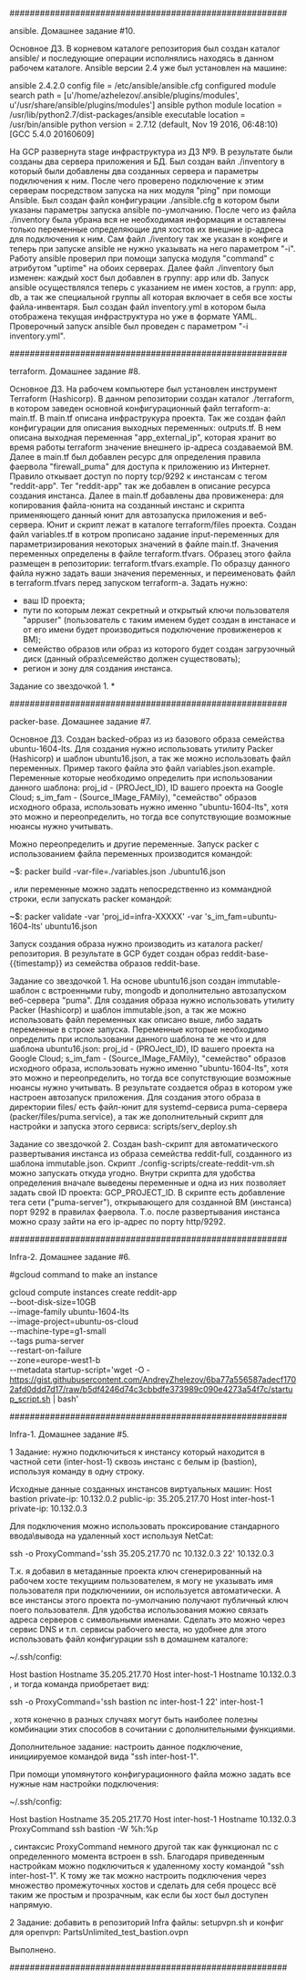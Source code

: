 #######################################################

ansible. Домашнее задание #10.

Основное ДЗ.
В корневом каталоге репозитория был создан каталог ansible/ и последующие операции исполнялись находясь в данном рабочем каталоге. 
Ansible версии 2.4 уже был установлен на машине:

ansible 2.4.2.0
  config file = /etc/ansible/ansible.cfg
  configured module search path = [u'/home/azhelezov/.ansible/plugins/modules', u'/usr/share/ansible/plugins/modules']
  ansible python module location = /usr/lib/python2.7/dist-packages/ansible
  executable location = /usr/bin/ansible
  python version = 2.7.12 (default, Nov 19 2016, 06:48:10) [GCC 5.4.0 20160609]

На GCP развернута stage инфраструктура из ДЗ №9. В результате были созданы два сервера приложения и БД.
Был создан вайл ./inventory в который были добавлены два созданных сервера и параметры подключения к ним. После чего проверено подключение к этим серверам посредством запуска на них модуля "ping" при помощи Ansible. 
Был создан файл конфигурации ./ansible.cfg в котором были указаны параметры запуска ansible по-умолчанию. После чего из файла ./inventory была убрана вся не необходимая информация и оставлены только переменные определяющие для хостов их внешние ip-адреса для подключения к ним. Сам файл ./iventory так же указан в конфиге и теперь при запуске ansible не нужно указывать на него параметром "-i". Работу ansible проверил при помощи запуска модуля "command" с атрибутом "uptime" на обоих серверах.
Далее файл ./inventory был изменен: каждый хост был добавлен в группу: app или db. Запуск ansible осуществлялся теперь с указанием не имен хостов, а групп: app, db, а так же специальной группы all которая включает в себя все хосты файла-инвентаря.
Был создан файл inventory.yml в котором была отображена текущая инфраструктура но уже в формате YAML. Проверочный запуск ansible был проведен с параметром "-i inventory.yml". 


#######################################################

terraform. Домашнее задание #8.

Основное ДЗ.
На рабочем компьютере был установлен инструмент Terraform (Hashicorp).
В данном репозитории создан каталог ./terraform, в котором заведен основной конфигурационный файл terraform-а: main.tf. В main.tf описана инфраструкура проекта.
Так же создан файл конфигурации для описания выходных переменных: outputs.tf. В нем описана выходная переменная "app_external_ip", которая хранит во время работы terraform значение внешнего ip-адреса создаваемой ВМ.
Далее в main.tf был добавлен ресурс для определения правила фаервола "firewall_puma" для доступа к приложению из Интернет. Правило откывает доступ по порту tcp/9292 к инстансам с тегом "reddit-app".
Тег "reddit-app" так же добавлен в описание ресурса создания инстанса.
Далее в main.tf добавлены два провиженера: для копирования файла-юнита на созданный инстанс и скрипта применяющего данный юнит для автозапуска приложения и веб-сервера. Юнит и скрипт лежат в каталоге terraform/files проекта.
Создан файл variables.tf в котром прописано задание input-переменных для параметризирования некоторых значений в файле main.tf.
Значения переменных определены в файле terraform.tfvars. Образец этого файла размещен в репозитории: terraform.tfvars.example. По образцу данного файла нужно задать ваши значения переменных, и переименовать файл в terraform.tfvars перед запуском terraform-а. Задать нужно:
- ваш ID проекта;
- пути по которым лежат секретный и открытый ключи пользователя "appuser" (пользователь с таким именем будет создан в инстанасе и от его имени будет производиться подключение провиженеров к ВМ);
- семейство образов или образ из которого будет создан загрузочный диск (данный образ\семейство должен существовать);
-  регион и зону для создания инстанса.

Задание со звездочкой 1. *


#######################################################

packer-base. Домашнее задание #7.

Основное ДЗ.
Создан backed-образ из из базового образа семейства ubuntu-1604-lts. 
Для создания нужно использовать утилиту Packer (Hashicorp) и шаблон ubuntu16.json, а так же можно использовать файл переменных. Пример такого файла это файл variables.json.example. 
Переменные которые необходимо определить при использовании данного шаблона: 
proj_id - (PROJect_ID), ID вашего проекта на Google Cloud; 
s_im_fam - (Source_IMage_FAMily), "семейство" образов исходного образа, использовать нужно именно "ubuntu-1604-lts", хотя это можно и переопределить, но тогда все сопутствующие возможные нюансы нужно учитывать.

Можно переопределить и другие переменные. Запуск packer с использованием файла переменных производится командой:

~$: packer build -var-file=./variables.json ./ubuntu16.json

, или переменные можно задать непосредственно из коммандной строки, если запускать packer командой:

~$: packer validate -var 'proj_id=infra-XXXXX' -var 's_im_fam=ubuntu-1604-lts' ubuntu16.json

Запуск создания образа нужно производить из каталога packer/ репозитория.
В результате в GCP будет создан образ reddit-base-{{timestamp}} из семейства образов reddit-base.


Задание со звездочкой 1.
На основе ubuntu16.json создан immutable-шаблон с встроенными ruby, mongodb и дополнительно автозапуском веб-сервера "puma". 
Для создания образа нужно использовать утилиту Packer (Hashicorp) и шаблон immutable.json, а так же можно использовать файл переменных как описано выше, либо задать переменные в строке запуска.
Переменные которые необходимо определить при использовании данного шаблона те же что и для шаблона ubuntu16.json:
proj_id - (PROJect_ID), ID вашего проекта на Google Cloud;
s_im_fam - (Source_IMage_FAMily), "семейство" образов исходного образа, использовать нужно именно "ubuntu-1604-lts", хотя это можно и переопределить, но тогда все сопутствующие возможные нюансы нужно учитывать.
В результате создается образ в котором уже настроен автозапуск приложения. Для создания этого образа в директории files/ есть файл-юнит для systemd-сервиса puma-сервера (packer/files/puma.service), а так же дополнительный скрипт для настройки и запуска этого сервиса: scripts/serv_deploy.sh


Задание co звездочкой 2.
Cоздан bash-скрипт для автоматического развертывания инстанса из образа семейства reddit-full, созданного из шаблона immutable.json.
Скрипт ./config-scripts/create-reddit-vm.sh можно запускать откуда угодно. Внутри скрипта для удобства определения вначале выведены переменные и одна из них позволяет задать свой ID проекта: GCP_PROJECT_ID.
В скрипте есть добавление тега сети ("puma-server"), открывающего для созданной ВМ (инстанса) порт 9292 в правилах фаервола. Т.о. после развертывания инстанса можно сразу зайти на его ip-адрес по порту http/9292.

#######################################################

Infra-2. Домашнее задание #6.

#gcloud command to make an instance

gcloud compute instances create reddit-app \
  --boot-disk-size=10GB \
  --image-family ubuntu-1604-lts \
  --image-project=ubuntu-os-cloud \
  --machine-type=g1-small \
  --tags puma-server \
  --restart-on-failure \
  --zone=europe-west1-b \
  --metadata startup-script='wget -O - https://gist.githubusercontent.com/AndreyZhelezov/6ba77a556587adecf1702afd0ddd7d17/raw/b5df4246d74c3cbbdfe373989c090e4273a54f7c/startup_script.sh | bash'

#######################################################

Infra-1. Домашнее задание #5.

1 Задание: нужно подключиться к инстансу который находится в частной сети (inter-host-1) сквозь инстанс с белым ip (bastion), используя команду в одну строку.

Исходные данные созданных инстансов виртуальных машин:
Host bastion private-ip:	10.132.0.2	public-ip: 35.205.217.70
Host inter-host-1 private-ip:	10.132.0.3

Для подключения можно использовать проксирование стандарного ввода\вывода на удаленный хост используя NetCat:

ssh -o ProxyCommand='ssh 35.205.217.70 nc 10.132.0.3 22' 10.132.0.3

Т.к. я добавил в метаданные проекта ключ сгенерированный на рабочем хосте текущиим пользователем, я могу не указывать имя пользователя при подключениии, он используется автоматически. А все инстансы этого проекта по-умолчанию получают публичный ключ поего пользователя.
Для удобства использования можно связать адреса серверов с символьными именами. Сделать это можно через сервис DNS и т.п. сервисы рабочего места, но удобнее для этого использовать файл конфигурации ssh в домашнем каталоге:

~/.ssh/config:

   Host bastion
           Hostname 35.205.217.70
   Host inter-host-1
           Hostname 10.132.0.3
, и тогда команда приобретает вид:

ssh -o ProxyCommand='ssh bastion nc inter-host-1 22' inter-host-1

, хотя конечно в разных случаях могут быть наиболее полезны комбинации этих способов в сочитании с дополнительными функциями.

Дополнительное задание: настроить данное подключение, инициируемое командой вида "ssh inter-host-1".

При помощи упомянутого конфигурационного файла можно задать все нужные нам настройки подключения:

~/.ssh/config:

   Host bastion
           Hostname 35.205.217.70
   Host inter-host-1
           Hostname 10.132.0.3
           ProxyCommand ssh bastion -W %h:%p

, синтаксис ProxyCommand немного другой так как функционал nc с определенного момента встроен в ssh.
Благодаря приведенным настройкам можно подключиться к удаленному хосту командой "ssh inter-host-1". К тому же так можно настроить подключения через множество промежуточных хостов и сделать для себя процесс всё таким же простым и прозрачным,  как если бы хост был доступен напрямую.

2 Задание: добавить в репозиторий Infra файлы: setupvpn.sh и конфиг для openvpn: PartsUnlimited_test_bastion.ovpn

Выполнено.

#######################################################
